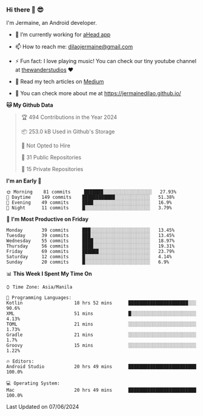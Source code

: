 ### Hi there 👋 😎
I'm Jermaine, an Android developer.

- 🔭 I’m currently working for [aHead app](https://www.ahead-app.com/)

- 📫 How to reach me: dilaojermaine@gmail.com

- ⚡ Fun fact: I love playing music! You can check our tiny youtube channel at [thewanderstudios](https://www.youtube.com/thewanderstudios) ♥️

- 📖 Read my tech articles on [Medium](https://jermainedilao.medium.com/)

- 👀 You can check more about me at https://jermainedilao.github.io/

<!--
**jermainedilao/jermainedilao** is a ✨ _special_ ✨ repository because its `README.md` (this file) appears on your GitHub profile.

Here are some ideas to get you started:

- 🔭 I’m currently working on ...
- 🌱 I’m currently learning ...
- 👯 I’m looking to collaborate on ...
- 🤔 I’m looking for help with ...
- 💬 Ask me about ...
- 📫 How to reach me: ...
- 😄 Pronouns: ...
- ⚡ Fun fact: ...
-->

<!--START_SECTION:waka-->
**🐱 My Github Data** 

> 🏆 494 Contributions in the Year 2024
 > 
> 📦 253.0 kB Used in Github's Storage 
 > 
> 🚫 Not Opted to Hire
 > 
> 📜 31 Public Repositories 
 > 
> 🔑 15 Private Repositories  
 > 
**I'm an Early 🐤** 

```text
🌞 Morning    81 commits     ███████░░░░░░░░░░░░░░░░░░   27.93% 
🌆 Daytime    149 commits    ████████████░░░░░░░░░░░░░   51.38% 
🌃 Evening    49 commits     ████░░░░░░░░░░░░░░░░░░░░░   16.9% 
🌙 Night      11 commits     █░░░░░░░░░░░░░░░░░░░░░░░░   3.79%

```
📅 **I'm Most Productive on Friday** 

```text
Monday       39 commits     ███░░░░░░░░░░░░░░░░░░░░░░   13.45% 
Tuesday      39 commits     ███░░░░░░░░░░░░░░░░░░░░░░   13.45% 
Wednesday    55 commits     ████░░░░░░░░░░░░░░░░░░░░░   18.97% 
Thursday     56 commits     ████░░░░░░░░░░░░░░░░░░░░░   19.31% 
Friday       69 commits     ██████░░░░░░░░░░░░░░░░░░░   23.79% 
Saturday     12 commits     █░░░░░░░░░░░░░░░░░░░░░░░░   4.14% 
Sunday       20 commits     █░░░░░░░░░░░░░░░░░░░░░░░░   6.9%

```


📊 **This Week I Spent My Time On** 

```text
⌚︎ Time Zone: Asia/Manila

💬 Programming Languages: 
Kotlin                   18 hrs 52 mins      ██████████████████████░░░   90.6% 
XML                      51 mins             █░░░░░░░░░░░░░░░░░░░░░░░░   4.13% 
TOML                     21 mins             ░░░░░░░░░░░░░░░░░░░░░░░░░   1.73% 
Gradle                   21 mins             ░░░░░░░░░░░░░░░░░░░░░░░░░   1.7% 
Groovy                   15 mins             ░░░░░░░░░░░░░░░░░░░░░░░░░   1.22%

🔥 Editors: 
Android Studio           20 hrs 49 mins      █████████████████████████   100.0%

💻 Operating System: 
Mac                      20 hrs 49 mins      █████████████████████████   100.0%

```


 Last Updated on 07/06/2024
<!--END_SECTION:waka-->
